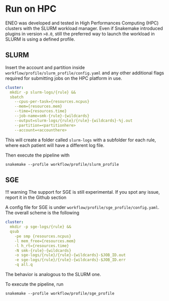 # Run on HPC

ENEO was developed and tested in High Performances Computing (HPC) clusters with the SLURM workload manager. Even if Snakemake introduced plugins in version `>8.0`, still the preferred way to launch the workload in SLURM is using a defined profile.

## SLURM

Insert the account and partition inside `workflow/profile/slurm_profile/config.yaml` and any other additional flags required for submitting jobs on the HPC platform in use. 

``` yaml
cluster:
  mkdir -p slurm-logs/{rule} &&
  sbatch
    --cpus-per-task={resources.ncpus}
    --mem={resources.mem}
    --time={resources.time}
    --job-name=smk-{rule}-{wildcards}
    --output=slurm-logs/{rule}/{rule}-{wildcards}-%j.out
    --partition=<partitionhere>
    --account=<accounthere>
```

This will create a folder called `slurm-logs` with a subfolder for each rule, where each patient will have a different log file. 

Then execute the pipeline with

```
snakemake --profile workflow/profile/slurm_profile
```

## SGE

!!! warning
  The support for SGE is still experimental. If you spot any issue, report it in the Github section

A config file for SGE is under `workflow/profile/sge_profile/config.yaml`. The overall scheme is the following

```yaml
cluster:
  mkdir -p sge-logs/{rule} &&
  qsub
    -pe smp {resources.ncpus}
    -l mem_free={resources.mem}
    -l h_rt={resources.time}
    -N smk-{rule}-{wildcards}
    -o sge-logs/{rule}/{rule}-{wildcards}-$JOB_ID.out
    -e sge-logs/{rule}/{rule}-{wildcards}-$JOB_ID.err
    -q all.q
```

The behavior is analogous to the SLURM one. 

To execute the pipeline, run

```
snakemake --profile workflow/profile/sge_profile
```


